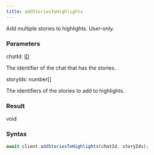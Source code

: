 ```yaml
---
title: addStoriesToHighlights
---
```


Add multiple stories to highlights. User-only.


### Parameters 

<div class="flex flex-col gap-3"><div><div class="font-mono"><span class="font-bold">chatId</span><span class="opacity-50">:</span> <a href="/types/id"  >ID</a></div><div class="pl-3"><div class="no-margin">

The identifier of the chat that has the stories.

</div></div></div><div><div class="font-mono"><span class="font-bold">storyIds</span><span class="opacity-50">:</span> <span>number</span><span class="opacity-50">[]</span></div><div class="pl-3"><div class="no-margin">

The identifiers of the stories to add to highlights.

</div></div></div></div>

### Result 

<div class="font-mono"><span>void</span></div>

### Syntax

```ts
await client.addStoriesToHighlights(chatId, storyIds);
```



